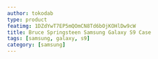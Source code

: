 ```yaml
---
author: tokodab
type: product
featimg: 1DZdYwT7EP5mQOmCN8Td6bOjKOHlDw9cW
title: Bruce Springsteen Samsung Galaxy S9 Case
tags: [samsung, galaxy, s9]
category: [samsung]
---
```

